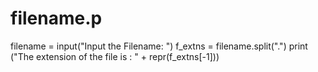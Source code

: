 # filename.p
filename = input("Input the Filename: ")
f_extns = filename.split(".")
print ("The extension of the file is : " + repr(f_extns[-1]))
